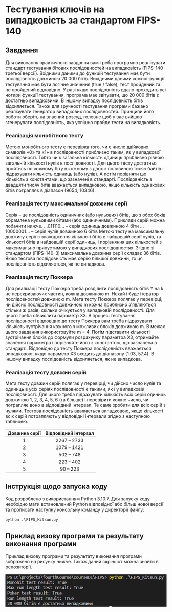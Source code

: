 # Тестування ключів на випадковість за стандартом FIPS-140
## Завдання
Для виконання практичного завдання вам треба програмно реалізувати стандарт тестування бітових послідовностей  на випадковість (FIPS-140 третьої версії). Вхідними даними до функцій тестування має бути послідовність довжиною 20 000 бітів. Вихідними даними кожної функції тестування має бути логічне значення (true / false), тест пройдений та не пройдений відповідно. У разі якщо послідовність вдало проходить усі чотири функції тестування, програма має звітувати, що 20 000 бітів є достатньо випадковими. В іншому випадку послідовність бітів відхиляється.
Також для зручності тестування програми бажано реалізувати генератор випадкових послідовностей. Принципи його роботи оберіть на власний розсуд, головне щоб у вас вийшло згенерувати послідовність, яка успішно пройде тести на випадковість.
### Реалізація монобітного тесту
Метою монобітного тесту є перевірка того, чи є число двійкових символів «0» та «1» в послідовності  приблизно таким, як у випадкової послідовності. Тобто чи є загальна кількість одиниць приблизно рівною загальній кількості нулів в послідовності.
Для цього тесту достатньо пройтись по кожному біту в кожному з двох з половиною тисяч байтів і підрахувати кількість одиниць (або нулів). А потім порівняти цю кількість з константами, що зазначені в стандарті. Послідовність з двадцяти тисяч бітів вважається випадковою, якщо кількість однакових бітів потрапляє в діапазон (9654, 10346).
### Реалізація тесту максимальної довжини серії
Серія – це послідовність одиничних (або нульових) бітів, що з обох боків обрамлена нульовими бітами (або одиничними). Приклади серій можна побачити нижче.
…011110… 	– серія одиниць довжиною 4 біти
…10000001… 	– серія нулів довжиною 6 бітів
Метою тесту на максимальну довжину серії є знаходження кількості бітів в найдовшій серії нулів, та кількості бітів в найдовшій серії одиниць, і порівняння цих кількостей з максимально припустимою у випадкових послідовностях. Згідно зі стандартом (FIPS-140-3) максимальна довжина серії складає 36 бітів. Якщо тестова послідовність має серію більшої довжини, то ця послідовність відхиляється, як не випадкова.
### Реалізація тесту Поккера
Для реалізації тесту Поккера треба розділити послідовність бітів Y на k не перекриваючих частин, кожна довжиною m. Нехай i буде ітератор послідовностей довжиною m. Мета тесту Поккера полягає у перевірці, чи дійсно послідовності довжиною m кожна приблизно з'являються стільки ж разів, скільки очікується у випадковій послідовності. Для цього треба обчислити параметр X3. В процесі тестування послідовності відповідно до тесту Поккера вам треба підрахувати кількість зустрічання кожного з можливих блоків довжиною m. В межах цього завдання використовуйте m = 4. Потім підставити кількості зустрічання блоків до формули розрахунку параметра X3, отримайте значення параметра і порівняйте його з константою, що зазначена в стандарті.
Відповідно до тесту Поккера послідовність вважається випадковою, якщо параметр X3 входить до діапазону (1.03, 57.4). В іншому випадку послідовність відхиляється, як не випадкова.
### Реалізація тесту довжин серій
Мета тесту довжин серій полягає у перевірці, чи дійсно число нулів та одиниць в усіх серіях послідовності є такими, як і у випадковій послідовності. Для цього треба підрахувати кількість всіх серій одиниць довжиною 1, 2, 3, 4, 5, 6 (та більше) і перевірити кожне число, чи потрапляє воно в відповідний інтервал. Те саме зробити для всіх серій з нулями.
Тестова послідовність вважається випадковою, якщо кількості всіх серій потрапляють у відповідні інтервали згідно з наступною таблицею.

| Довжина серії | Відповідний інтервал |
| :-------------: | :-------------: |
| 1 | 2267 – 2733 |
| 2 | 1079 – 1421 |
| 3 | 502 – 748 |
| 4 | 223 – 402 |
| 5 | 90 – 223 |

## Інструкція щодо запуска коду
Код розроблено з використанням Python 3.10.7. Для запуску коду необхідно мати встановлений Python відповідної або більш нової версії та прописати наступну консольну команду у директорії файлу:
```python
python .\FIPS_Kitsun.py
```
## Приклад визову програми та результату виконання програми
Приклад визову програми та результату виконання програми зображено на рисунку нижче. Також даний скріншот можна знайти в репозиторії.

![Code_exectuion_example](https://github.com/KKitsun/FIPS-140_Key_Testing_Kitsun/blob/master/ExecutionExample_Tests.PNG)
